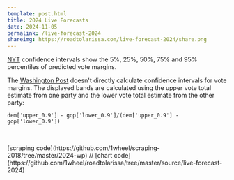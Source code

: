 ```yaml
---
template: post.html
title: 2024 Live Forecasts
date: 2024-11-05
permalink: /live-forecast-2024
shareimg: https://roadtolarissa.com/live-forecast-2024/share.png
---
```



[NYT](https://www.nytimes.com/interactive/2024/11/05/us/elections/results-president-forecast-needle.html) confidence intervals show the 5%, 25%, 50%, 75% and 95% percentiles of predicted vote margins. 

The [Washington Post](https://www.washingtonpost.com/elections/results/2024/11/05/president/) doesn't directly calculate confidence intervals for vote margins. The displayed bands are calculated using the upper vote total estimate from one party and the lower vote total estimate from the other party: 

`dem['upper_0.9'] - gop['lower_0.9']/(dem['upper_0.9'] - gop['lower_0.9'])`



<link rel='stylesheet' type='text/css' href='style.css'>

<div class='slider'></div>

<!-- ### Senate  -->

<div class='chamber-all'></div>

<div class='chamber-s'></div>

<!-- ### House -->

<div class='chamber-h'></div>


<div id='notes'>
<br>
<p>[scraping code](https://github.com/1wheel/scraping-2018/tree/master/2024-wp) // [chart code](https://github.com/1wheel/roadtolarissa/tree/master/source/live-forecast-2024)
</div>

<script src='https://roadtolarissa.com/slinks/static-rss/d3_.js'></script>
<script src='init.js'></script>
